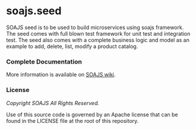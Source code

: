 # soajs.seed

SOAJS seed is to be used to build microservices using soajs framework. The seed comes with full blown test framework for unit test and integration test. The seed also comes with a complete business logic and model as an example to add, delete, list, modify a product catalog.

### Complete Documentation
More information is available on [SOAJS wiki](https://soajsorg.atlassian.net/wiki/home).

### License
*Copyright SOAJS All Rights Reserved.*

Use of this source code is governed by an Apache license that can be found in the LICENSE file at the root of this repository.
